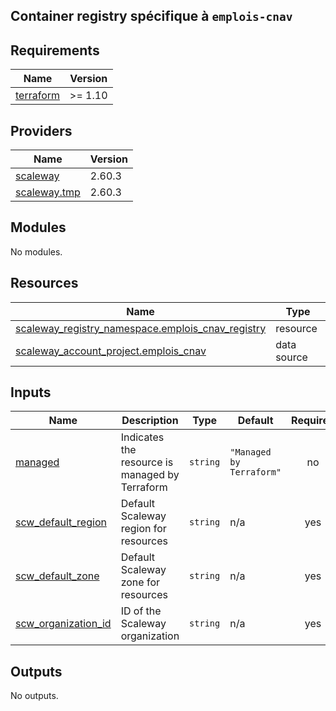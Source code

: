 ## Container registry spécifique à `emplois-cnav`

<!-- BEGIN_TF_DOCS -->
## Requirements

| Name | Version |
|------|---------|
| <a name="requirement_terraform"></a> [terraform](#requirement\_terraform) | >= 1.10 |

## Providers

| Name | Version |
|------|---------|
| <a name="provider_scaleway"></a> [scaleway](#provider\_scaleway) | 2.60.3 |
| <a name="provider_scaleway.tmp"></a> [scaleway.tmp](#provider\_scaleway.tmp) | 2.60.3 |

## Modules

No modules.

## Resources

| Name | Type |
|------|------|
| [scaleway_registry_namespace.emplois_cnav_registry](https://registry.terraform.io/providers/scaleway/scaleway/latest/docs/resources/registry_namespace) | resource |
| [scaleway_account_project.emplois_cnav](https://registry.terraform.io/providers/scaleway/scaleway/latest/docs/data-sources/account_project) | data source |

## Inputs

| Name | Description | Type | Default | Required |
|------|-------------|------|---------|:--------:|
| <a name="input_managed"></a> [managed](#input\_managed) | Indicates the resource is managed by Terraform | `string` | `"Managed by Terraform"` | no |
| <a name="input_scw_default_region"></a> [scw\_default\_region](#input\_scw\_default\_region) | Default Scaleway region for resources | `string` | n/a | yes |
| <a name="input_scw_default_zone"></a> [scw\_default\_zone](#input\_scw\_default\_zone) | Default Scaleway zone for resources | `string` | n/a | yes |
| <a name="input_scw_organization_id"></a> [scw\_organization\_id](#input\_scw\_organization\_id) | ID of the Scaleway organization | `string` | n/a | yes |

## Outputs

No outputs.
<!-- END_TF_DOCS -->
